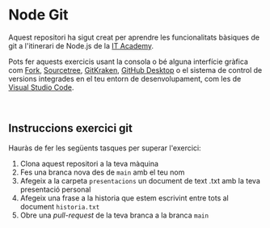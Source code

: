 # Node Git

Aquest repositori ha sigut creat per aprendre les funcionalitats bàsiques de git a l'itinerari de Node.js de la [IT Academy](https://www.barcelonactiva.cat/es/itacademy).

Pots fer aquests exercicis usant la consola o bé alguna interfície gràfica com [Fork](https://git-fork.com/), [Sourcetree](https://www.sourcetreeapp.com/), [GitKraken](https://www.gitkraken.com/), [GitHub Desktop](https://desktop.github.com/) o el sistema de control de versions integrades en el teu entorn de desenvolupament, com les de [Visual Studio Code](https://code.visualstudio.com/).

<br>

## Instruccions exercici git

Hauràs de fer les següents tasques per superar l'exercici:

1. Clona aquest repositori a la teva màquina
3. Fes una branca nova des de `main` amb el teu nom
4. Afegeix a la carpeta `presentacions` un document de text .txt amb la teva presentació personal
5. Afegeix una frase a la historia que estem escrivint entre tots al document `historia.txt`
6. Obre una _pull-request_ de la teva branca a la branca `main`
